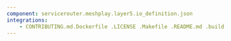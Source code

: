 ```yaml
---
component: servicerouter.meshplay.layer5.io_definition.json
integrations:
    - CONTRIBUTING.md.Dockerfile .LICENSE .Makefile .README.md .build .consul .go.mod .go.sum .helpers .internal .main.go .output .servicerouter.meshplay.layer5.io_definition.json.md .templates .tests
---
```

